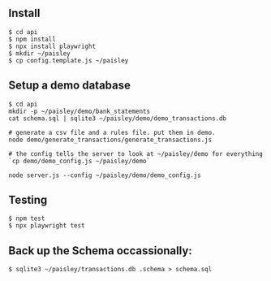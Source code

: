 ## Install
```
$ cd api
$ npm install
$ npx install playwright
$ mkdir ~/paisley
$ cp config.template.js ~/paisley
```

## Setup a demo database

```
$ cd api
mkdir -p ~/paisley/demo/bank_statements
cat schema.sql | sqlite3 ~/paisley/demo/demo_transactions.db

# generate a csv file and a rules file. put them in demo.
node demo/generate_transactions/generate_transactions.js

# the config tells the server to look at ~/paisley/demo for everything
`cp demo/demo_config.js ~/paisley/demo`

node server.js --config ~/paisley/demo/demo_config.js
```

## Testing
```
$ npm test
$ npx playwright test
```

## Back up the Schema occassionally:
``` 
$ sqlite3 ~/paisley/transactions.db .schema > schema.sql 
```

